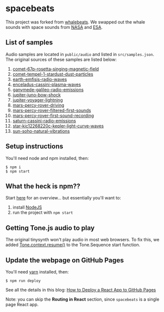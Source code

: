 # spacebeats

This project was forked from [whalebeats](https://github.com/lizrothjohnson/whalebeats). We swapped out the whale sounds with space sounds from [NASA](https://soundcloud.com/nasa/popular-tracks) and [ESA](https://soundcloud.com/esa/popular-tracks).

## List of samples

Audio samples are located in `public/audio` and listed in `src/samples.json`. The original sources of these samples are listed below:

1. [comet-67p-rosetta-singing-magnetic-field](https://soundcloud.com/esa/a-singing-comet)
2. [comet-tempel-1-stardust-dust-particles](https://soundcloud.com/nasa/stardust-passing-comet-tempel-1)
3. [earth-emfisis-radio-waves](https://soundcloud.com/nasa/chorus-radio-waves-within-earths-atmosphere)
4. [enceladus-cassini-plasma-waves](https://soundcloud.com/nasa/enceladus-hiss-audio)
5. [ganymede-galileo-radio-emissions](ganymede-galileo-radio-emissions)
6. [jupiter-juno-bow-shock](https://soundcloud.com/nasa/juno-crossing-jupiters-bow-shock)
7. [jupiter-voyager-lightning](https://soundcloud.com/nasa/voyager-lightning-on-jupiter)
8. [mars-percy-rover-driving](https://soundcloud.com/nasa/sounds-of-perseverance-mars-rover-driving-sol-16-90-second-highlights)
9. [mars-percy-rover-filtered-first-sounds](https://soundcloud.com/nasa/first-sounds-from-mars-filters-out-rover-self-noise)
10. [mars-percy-rover-first-sound-recording](https://soundcloud.com/nasa/perseverance-mars-supercam-sounds-18-hours-after-landing)
11. [saturn-cassini-radio-emissions](https://soundcloud.com/nasa/cassini-saturn-radio-emissions-1)
12. [star-kic12268220c-kepler-light-curve-waves](https://soundcloud.com/nasa/stardust-passing-comet-tempel-1)
13. [sun-soho-natural-vibrations](https://soundcloud.com/nasa/sun-sonification)

## Setup instructions

You'll need node and npm installed, then:

```
$ npm i
$ npm start
```

## What the heck is npm??

Start [here](https://youtu.be/0twjvW0c1r0) for an overview... but essentially you'll want to:  

1. install [NodeJS](https://nodejs.org)
2. run the project with `npm start`

## Getting Tone.js audio to play

The original tinysynth won't play audio in most web browsers. To fix this, we added [Tone.context.resume()](https://tonejs.github.io/docs/r13/Context) to the Tone.Sequence start function.

## Update the webpage on GitHub Pages

You'll need [yarn](https://classic.yarnpkg.com/en/docs/install/#windows-stable) installed, then:

```
$ npm run deploy
```

See all the details in this blog:
[How to Deploy a React App to GitHub Pages](https://www.freecodecamp.org/news/deploy-a-react-app-to-github-pages/)

Note: you can skip the **Routing in React** section, since `spacebeats` is a single page React app.
